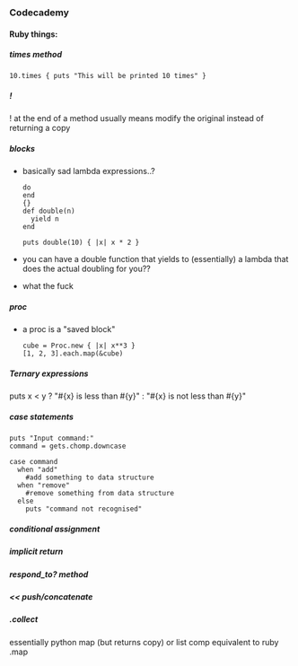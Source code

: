 ### Codecademy

#### Ruby things:

##### times method
    10.times { puts "This will be printed 10 times" }

##### !
! at the end of a method usually means modify the original instead of returning a copy

##### blocks
- basically sad lambda expressions..?

      do
      end
      {}
      def double(n)
        yield n
      end 

      puts double(10) { |x| x * 2 }
- you can have a double function that yields to (essentially) a lambda that does the actual doubling for you??
- what the fuck

##### proc 
- a proc is a "saved block"

      cube = Proc.new { |x| x**3 }
      [1, 2, 3].each.map(&cube)

##### Ternary expressions
  puts x < y ? "#{x} is less than #{y}" : "#{x} is not less than #{y}"

##### case statements
    puts "Input command:"
    command = gets.chomp.downcase
  
    case command
      when "add"
        #add something to data structure
      when "remove"
        #remove something from data structure
      else
        puts "command not recognised"

##### conditional assignment
##### implicit return
##### respond_to? method
##### << push/concatenate
##### .collect
  essentially python map (but returns copy) or list comp
  equivalent to ruby .map

